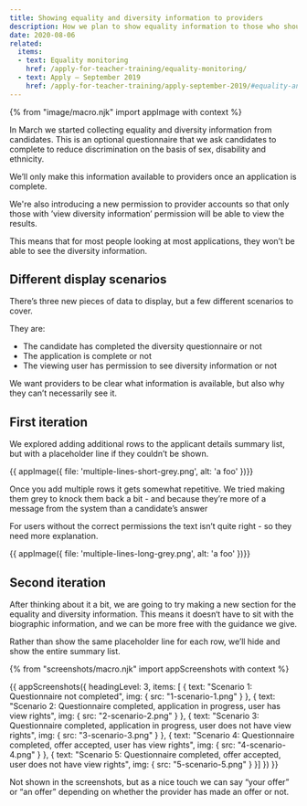 ```yaml
---
title: Showing equality and diversity information to providers
description: How we plan to show equality information to those who should see it, but make sure it’s protected
date: 2020-08-06
related:
  items:
  - text: Equality monitoring
    href: /apply-for-teacher-training/equality-monitoring/
  - text: Apply – September 2019
    href: /apply-for-teacher-training/apply-september-2019/#equality-and-diversity
---
```


{% from "image/macro.njk" import appImage with context %}

In March we started collecting equality and diversity information from candidates. This is an optional questionnaire that we ask candidates to complete to reduce discrimination on the basis of sex, disability and ethnicity.

We’ll only make this information available to providers once an application is complete.

We're also introducing a new permission to provider accounts so that only those with ’view diversity information’ permission will be able to view the results.

This means that for most people looking at most applications, they won’t be able to see the diversity information.

## Different display scenarios

There’s three new pieces of data to display, but a few different scenarios to cover.

They are:
* The candidate has completed the diversity questionnaire or not
* The application is complete or not
* The viewing user has permission to see diversity information or not

We want providers to be clear what information is available, but also why they can’t necessarily see it.

## First iteration

We explored adding additional rows to the applicant details summary list, but with a placeholder line if they couldn’t be shown.

{{ appImage({
  file: 'multiple-lines-short-grey.png',
  alt: 'a foo'
})}}

Once you add multiple rows it gets somewhat repetitive. We tried making them grey to knock them back a bit - and because they’re more of a message from the system than a candidate’s answer

For users without the correct permissions the text isn’t quite right - so they need more explanation.

{{ appImage({
  file: 'multiple-lines-long-grey.png',
  alt: 'a foo'
})}}

## Second iteration

After thinking about it a bit, we are going to try making a new section for the equality and diversity information. This means it doesn‘t have to sit with the biographic information, and we can be more free with the guidance we give.

Rather than show the same placeholder line for each row, we’ll hide and show the entire summary list.


{% from "screenshots/macro.njk" import appScreenshots with context %}

{{ appScreenshots({
  headingLevel: 3,
  items: [
  {
    text: "Scenario 1: Questionnaire not completed",
    img: {
      src: "1-scenario-1.png"
    }
  }, {
    text: "Scenario 2: Questionnaire completed, application in progress, user has view rights",
    img: {
      src: "2-scenario-2.png"
    }
  }, {
    text: "Scenario 3: Questionnaire completed, application in progress, user does not have view rights",
    img: {
      src: "3-scenario-3.png"
    }
  }, {
    text: "Scenario 4: Questionnaire completed, offer accepted, user has view rights",
    img: {
      src: "4-scenario-4.png"
    }
  }, {
    text: "Scenario 5: Questionnaire completed, offer accepted, user does not have view rights",
    img: {
      src: "5-scenario-5.png"
    }
  }]
}) }}

Not shown in the screenshots, but as a nice touch we can say “your offer” or “an offer” depending on whether the provider has made an offer or not.
